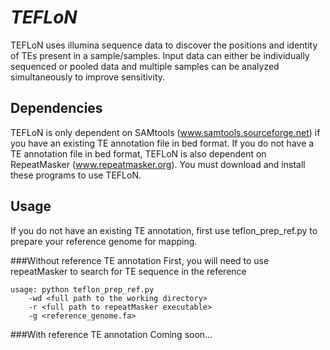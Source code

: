 *TEFLoN*
=======

TEFLoN uses illumina sequence data to discover the positions and identity of TEs present in a sample/samples.
Input data can either be individually sequenced or pooled data and multiple samples can be analyzed simultaneously to improve sensitivity.

## Dependencies

TEFLoN is only dependent on SAMtools (www.samtools.sourceforge.net) if you have an existing TE annotation file in bed format.
If you do not have a TE annotation file in bed format, TEFLoN is also dependent on RepeatMasker (www.repeatmasker.org).
You must download and install these programs to use TEFLoN.

## Usage
If you do not have an existing TE annotation, first use teflon_prep_ref.py to prepare your reference genome for mapping.

###Without reference TE annotation
First, you will need to use repeatMasker to search for TE sequence in the reference 

```
usage: python teflon_prep_ref.py 
    -wd <full path to the working directory> 
    -r <full path to repeatMasker executable> 
    -g <reference_genome.fa>
```

###With reference TE annotation
Coming soon...



